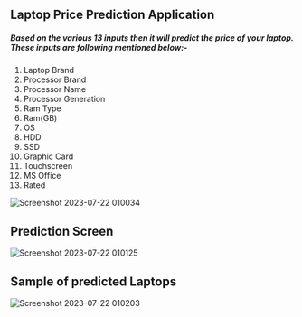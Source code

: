 ## Laptop Price Prediction Application
##### Based on the various 13 inputs then it will predict the price of your laptop. These inputs are following mentioned below:-
  1. Laptop Brand
  2. Processor Brand
  3. Processor Name
  4. Processor Generation
  5. Ram Type
  6. Ram(GB)
  7. OS
  8. HDD
  9. SSD
  10. Graphic Card
  11. Touchscreen
  12. MS Office
  13. Rated

![Screenshot 2023-07-22 010034](https://github.com/rkgupta7463/Laptop-Price-Prediction/assets/96177171/b45e8f01-dd8b-4685-85db-238bdabf1891)

## Prediction Screen

![Screenshot 2023-07-22 010125](https://github.com/rkgupta7463/Laptop-Price-Prediction/assets/96177171/75fbc202-ba4d-4e2c-b058-80bc7eace919)


## Sample of predicted Laptops

![Screenshot 2023-07-22 010203](https://github.com/rkgupta7463/Laptop-Price-Prediction/assets/96177171/63e08880-2a5b-434e-85c3-1c1266884242)
